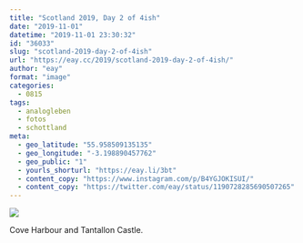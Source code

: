 ```yaml
---
title: "Scotland 2019, Day 2 of 4ish"
date: "2019-11-01"
datetime: "2019-11-01 23:30:32"
id: "36033"
slug: "scotland-2019-day-2-of-4ish"
url: "https://eay.cc/2019/scotland-2019-day-2-of-4ish/"
author: "eay"
format: "image"
categories:
  - 0815
tags:
  - analogleben
  - fotos
  - schottland
meta:
  - geo_latitude: "55.958509135135"
  - geo_longitude: "-3.198890457762"
  - geo_public: "1"
  - yourls_shorturl: "https://eay.li/3bt"
  - content_copy: "https://www.instagram.com/p/B4YGJOKISUI/"
  - content_copy: "https://twitter.com/eay/status/1190728285690507265"
---
```


![](https://eay.cc/uploads/2019/scotland2019-2.jpeg)

Cove Harbour and Tantallon Castle.
